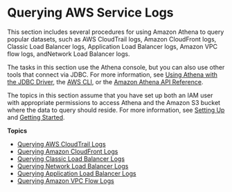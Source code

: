 # Querying AWS Service Logs<a name="querying-AWS-service-logs"></a>

This section includes several procedures for using Amazon Athena to query popular datasets, such as AWS CloudTrail logs, Amazon CloudFront logs, Classic Load Balancer logs, Application Load Balancer logs, Amazon VPC flow logs, andNetwork Load Balancer logs\.

The tasks in this section use the Athena console, but you can also use other tools that connect via JDBC\. For more information, see [Using Athena with the JDBC Driver](connect-with-jdbc.md), the [AWS CLI](https://docs.aws.amazon.com/cli/latest/reference/athena/), or the [Amazon Athena API Reference](https://docs.aws.amazon.com/athena/latest/APIReference/)\.

The topics in this section assume that you have set up both an IAM user with appropriate permissions to access Athena and the Amazon S3 bucket where the data to query should reside\. For more information, see [Setting Up](setting-up.md) and [Getting Started](getting-started.md)\.

**Topics**
+ [Querying AWS CloudTrail Logs](cloudtrail-logs.md)
+ [Querying Amazon CloudFront Logs](cloudfront-logs.md)
+ [Querying Classic Load Balancer Logs](elasticloadbalancer-classic-logs.md)
+ [Querying Network Load Balancer Logs](networkloadbalancer-classic-logs.md)
+ [Querying Application Load Balancer Logs](application-load-balancer-logs.md)
+ [Querying Amazon VPC Flow Logs](vpc-flow-logs.md)